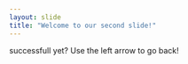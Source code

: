 ```yaml
---
layout: slide
title: "Welcome to our second slide!"
---
```

successfull yet?
Use the left arrow to go back!

